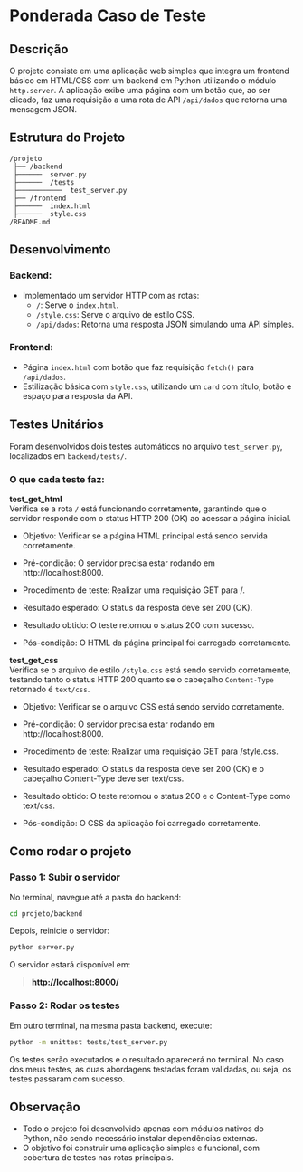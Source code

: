 # Ponderada Caso de Teste

## Descrição

O projeto consiste em uma aplicação web simples que integra um frontend básico em HTML/CSS com um backend em Python utilizando o módulo `http.server`. A aplicação exibe uma página com um botão que, ao ser clicado, faz uma requisição a uma rota de API `/api/dados` que retorna uma mensagem JSON.

## Estrutura do Projeto

```
/projeto
 ├── /backend
 ├──────  server.py
 ├──────  /tests 
 ├───────────  test_server.py  
 ├── /frontend
 ├──────  index.html
 ├──────  style.css  
/README.md 
```

## Desenvolvimento

### Backend:
- Implementado um servidor HTTP com as rotas:
  - `/`: Serve o `index.html`.
  - `/style.css`: Serve o arquivo de estilo CSS.
  - `/api/dados`: Retorna uma resposta JSON simulando uma API simples.

### Frontend:
- Página `index.html` com botão que faz requisição `fetch()` para `/api/dados`.
- Estilização básica com `style.css`, utilizando um `card` com título, botão e espaço para resposta da API.

## Testes Unitários

Foram desenvolvidos dois testes automáticos no arquivo `test_server.py`, localizados em `backend/tests/`.

### O que cada teste faz:

**test_get_html**  
   Verifica se a rota `/` está funcionando corretamente, garantindo que o servidor responde com o status HTTP 200 (OK) ao acessar a página inicial.
- Objetivo: Verificar se a página HTML principal está sendo servida corretamente.

- Pré-condição: O servidor precisa estar rodando em http://localhost:8000.

- Procedimento de teste: Realizar uma requisição GET para /.

- Resultado esperado: O status da resposta deve ser 200 (OK).

- Resultado obtido: O teste retornou o status 200 com sucesso.

- Pós-condição: O HTML da página principal foi carregado corretamente.

**test_get_css**  
   Verifica se o arquivo de estilo `/style.css` está sendo servido corretamente, testando tanto o status HTTP 200 quanto se o cabeçalho `Content-Type` retornado é `text/css`.
   - Objetivo: Verificar se o arquivo CSS está sendo servido corretamente.

- Pré-condição: O servidor precisa estar rodando em http://localhost:8000.

- Procedimento de teste: Realizar uma requisição GET para /style.css.

- Resultado esperado: O status da resposta deve ser 200 (OK) e o cabeçalho Content-Type deve ser text/css.

- Resultado obtido: O teste retornou o status 200 e o Content-Type como text/css.

- Pós-condição: O CSS da aplicação foi carregado corretamente.

## Como rodar o projeto

### Passo 1: Subir o servidor

No terminal, navegue até a pasta do backend:

```bash
cd projeto/backend
```

Depois, reinicie o servidor:
```bash
python server.py
```
O servidor estará disponível em:  
> **[http://localhost:8000/](http://localhost:8000/)**  


### Passo 2: Rodar os testes

Em outro terminal, na mesma pasta backend, execute:

```bash
python -m unittest tests/test_server.py
```

Os testes serão executados e o resultado aparecerá no terminal.
No caso dos meus testes, as duas abordagens testadas foram validadas, ou seja, os testes passaram com sucesso.

## Observação
- Todo o projeto foi desenvolvido apenas com módulos nativos do Python, não sendo necessário instalar dependências externas.
- O objetivo foi construir uma aplicação simples e funcional, com cobertura de testes nas rotas principais.